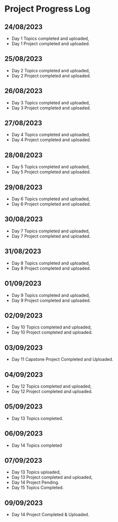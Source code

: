# Project Progress Log

## 24/08/2023
- Day 1 Topics completed and uploaded,
- Day 1 Project completed and uploaded.

## 25/08/2023
- Day 2 Topics completed and uploaded,
- Day 2 Project completed and uploaded.

## 26/08/2023
- Day 3 Topics completed and uploaded,
- Day 3 Project completed and uploaded.

## 27/08/2023
- Day 4 Topics completed and uploaded,
- Day 4 Project completed and uploaded.

## 28/08/2023
- Day 5 Topics completed and uploaded,
- Day 5 Project completed and uploaded.

## 29/08/2023
- Day 6 Topics completed and uploaded,
- Day 6 Project completed and uploaded.

## 30/08/2023
- Day 7 Topics completed and uploaded,
- Day 7 Project completed and uploaded.

## 31/08/2023
- Day 8 Topics completed and uploaded,
- Day 8 Project completed and uploaded.

## 01/09/2023
- Day 9 Topics completed and uploaded,
- Day 9 Project completed and uploaded.

## 02/09/2023
- Day 10 Topics completed and uploaded,
- Day 10 Project completed and uploaded.

## 03/09/2023
- Day 11 Capstone Project Completed and Uploaded.

## 04/09/2023
- Day 12 Topics completed and uploaded,
- Day 12 Project completed and uploaded.

## 05/09/2023
- Day 13 Topics completed.

## 06/09/2023
- Day 14 Topics completed

## 07/09/2023
- Day 13 Topics uploaded,
- Day 13 Project completed and uploaded,
- Day 14 Project Pending.
- Day 15 Topics Completed.

## 09/09/2023
- Day 14 Project Completed & Uploaded.
